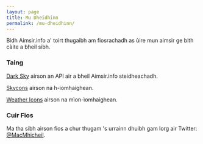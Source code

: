 ```yaml
---
layout: page
title: Mu Dheidhinn
permalink: /mu-dheidhinn/
---
```


Bidh Aimsir.info a' toirt thugaibh am fiosrachadh as ùire mun aimsir ge bith càite a bheil sibh.

### Taing

[Dark Sky](https://darksky.net/) airson an API air a bheil Aimsir.info steidheachadh.

[Skycons](https://darkskyapp.github.io/skycons/) airson na h-iomhaighean.

[Weather Icons](https://erikflowers.github.io/weather-icons/) airson na mìon-ìomhaighean.

### Cuir Fios

Ma tha sibh airson fios a chur thugam 's urrainn dhuibh gam lorg air Twitter: [@MacMhicheil](https://www.twitter.com/MacMhicheil).
